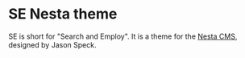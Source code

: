 SE Nesta theme
==============

SE is short for "Search and Employ". It is a theme for the [Nesta CMS](nesta), designed by Jason Speck.

[nesta]: http://github.com/gma/nesta
